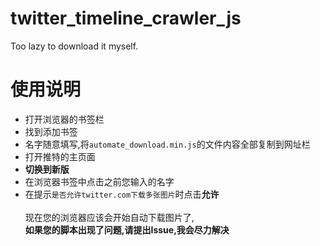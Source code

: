 # twitter_timeline_crawler_js
Too lazy to download it myself.
# 使用说明
* 打开浏览器的书签栏
* 找到添加书签
* 名字随意填写,将`automate_download.min.js`的文件内容全部复制到网址栏
* 打开推特的主页面
* **切换到新版**
* 在浏览器书签中点击之前您输入的名字
* 在提示`是否允许twitter.com下载多张图片`时点击**允许**\
\
现在您的浏览器应该会开始自动下载图片了,\
**如果您的脚本出现了问题,请提出Issue,我会尽力解决**
